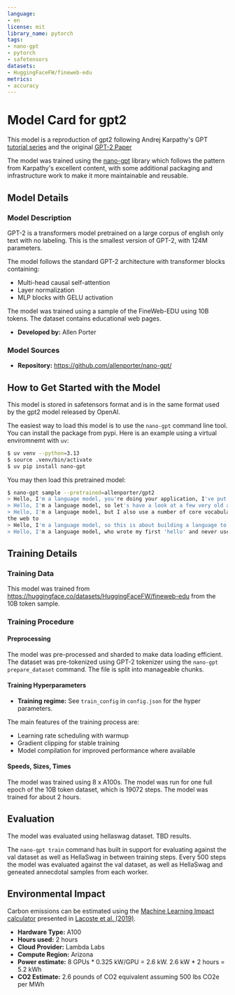 ```yaml
---
language:
- en
license: mit
library_name: pytorch
tags:
- nano-gpt
- pytorch
- safetensors
datasets:
- HuggingFaceFW/fineweb-edu
metrics:
- accuracy
---
```

# Model Card for gpt2

<!-- Provide a quick summary of what the model is/does. -->

This model is a reproduction of gpt2 following Andrej Karpathy's GPT [tutorial series](https://www.youtube.com/watch?v=VMj-3S1tku0&list=PLAqhIrjkxbuWI23v9cThsA9GvCAUhRvKZ)
and the original [GPT-2 Paper](https://cdn.openai.com/better-language-models/language_models_are_unsupervised_multitask_learners.pdf)

The model was trained using the [nano-gpt](https://github.com/allenporter/nano-gpt/) library
which follows the pattern from Karpathy's excellent content, with some additional
packaging and infrastructure work to make it more maintainable and reusable.

## Model Details

### Model Description

GPT-2 is a transformers model pretrained on a large corpus of english only text
with no labeling.  This is the smallest version of GPT-2, with 124M parameters.

The model follows the standard GPT-2 architecture with transformer blocks containing:
  - Multi-head causal self-attention
  - Layer normalization
  - MLP blocks with GELU activation

The model was trained using a sample of the FineWeb-EDU using 10B tokens. The
dataset contains educational web pages.

- **Developed by:** Allen Porter

### Model Sources

<!-- Provide the basic links for the model. -->

- **Repository:** https://github.com/allenporter/nano-gpt/

## How to Get Started with the Model

This model is stored in safetensors format and is in the same format used by
the gpt2 model released by OpenAI.

The easiest way to load this model is to use the `nano-gpt` command line
tool. You can install the package from pypi. Here is an example using
a virtual enviromnemt with `uv`:

```bash
$ uv venv --python=3.13
$ source .venv/bin/activate
$ uv pip install nano-gpt
```

You may then load this pretrained model:

```bash
$ nano-gpt sample --pretrained=allenporter/gpt2
> Hello, I'm a language model, you're doing your application, I've put your main program and you want to model. Here are some things
> Hello, I'm a language model, so let's have a look at a few very old and popular dialects with some basic information about some of
> Hello, I'm a language model, but I also use a number of core vocabulary from the Python language and some data structures from
the web to
> Hello, I'm a language model, so this is about building a language to help my students to express themselves in all possible situations when they are in
> Hello, I'm a language model, who wrote my first 'hello' and never used it, but my first 'hello' can't be in
```

## Training Details

### Training Data

<!-- This should link to a Dataset Card, perhaps with a short stub of information on what the training data is all about as well as documentation related to data pre-processing or additional filtering. -->

This model was trained from https://huggingface.co/datasets/HuggingFaceFW/fineweb-edu
from the 10B token sample.

### Training Procedure

<!-- This relates heavily to the Technical Specifications. Content here should link to that section when it is relevant to the training procedure. -->

#### Preprocessing

The model was pre-processed and sharded to make data loading efficient.  The
dataset was pre-tokenized using GPT-2 tokenizer using the `nano-gpt prepare_dataset`
command. The file is split into manageable chunks.

#### Training Hyperparameters

- **Training regime:** See `train_config` in `config.json` for the hyper parameters.

The main features of the training process are:
- Learning rate scheduling with warmup
- Gradient clipping for stable training
- Model compilation for improved performance where available

#### Speeds, Sizes, Times

The model was trained using 8 x A100s. The model was run for one full epoch of
the 10B token dataset, which is 19072 steps. The model was trained for about 2
hours.

<!-- This section provides information about throughput, start/end time, checkpoint size if relevant, etc. -->

## Evaluation

<!-- This section describes the evaluation protocols and provides the results. -->

The model was evaluated using hellaswag dataset. TBD results.

The `nano-gpt train` command has built in support for evaluating against
the val dataset as well as HellaSwag in between training steps. Every 500 steps
the model was evaluated against the val dataset, as well as HellaSwag and
geneated annecdotal samples from each worker.

## Environmental Impact

<!-- Total emissions (in grams of CO2eq) and additional considerations, such as electricity usage, go here. Edit the suggested text below accordingly -->

Carbon emissions can be estimated using the [Machine Learning Impact calculator](https://mlco2.github.io/impact#compute) presented in [Lacoste et al. (2019)](https://arxiv.org/abs/1910.09700).

- **Hardware Type:** A100
- **Hours used:** 2 hours
- **Cloud Provider:** Lambda Labs
- **Compute Region:** Arizona
- **Power estimate:** 8 GPUs * 0.325 kW/GPU = 2.6 kW.  2.6 kW * 2 hours = 5.2 kWh
- **CO2 Estimate:** 2.6 pounds of CO2 equivalent assuming 500 lbs CO2e per MWh
